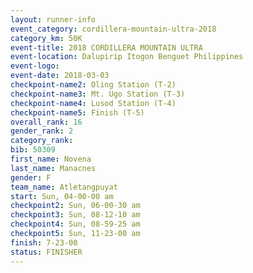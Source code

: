 ```yaml
---
layout: runner-info 
event_category: cordillera-mountain-ultra-2018 
category_km: 50K 
event-title: 2018 CORDILLERA MOUNTAIN ULTRA 
event-location: Dalupirip Itogon Benguet Philippines 
event-logo: 
event-date: 2018-03-03 
checkpoint-name2: Oling Station (T-2) 
checkpoint-name3: Mt. Ugo Station (T-3) 
checkpoint-name4: Lusod Station (T-4) 
checkpoint-name5: Finish (T-5) 
overall_rank: 16
gender_rank: 2
category_rank: 
bib: 50309
first_name: Novena
last_name: Manacnes
gender: F
team_name: Atletangpuyat
start: Sun, 04-00-00 am
checkpoint2: Sun, 06-00-30 am
checkpoint3: Sun, 08-12-10 am
checkpoint4: Sun, 08-59-25 am
checkpoint5: Sun, 11-23-00 am
finish: 7-23-00
status: FINISHER
---
```

